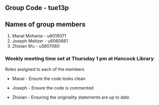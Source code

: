 ## Group Code - tue13p

## Names of group members

1. Manal Mohania  -  u6019071
2. Joseph Meltzer -  u6060661
3. Zhixian Wu     -  u5807060

### Weekly meeting time set at Thursday 1 pm at Hancock Library

Roles assigned to each of the members

* Manal -   Ensure the code looks clean

* Joseph -  Ensure the code is commented

* Zhixian -   Ensuring the originality statements are up to date